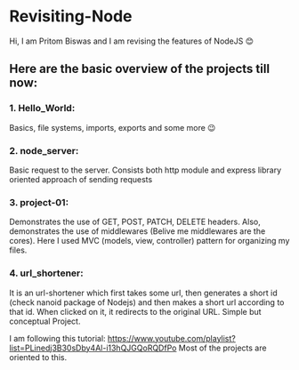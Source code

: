 # Revisiting-Node

Hi, I am Pritom Biswas and I am revising the features of NodeJS 😊

## Here are the basic overview of the projects till now:

### 1. Hello_World:
Basics, file systems, imports, exports and some more 😉

### 2. node_server:
Basic request to the server. Consists both http module and express library oriented approach of sending requests

### 3. project-01:
Demonstrates the use of GET, POST, PATCH, DELETE headers. Also, demonstrates the use of middlewares (Belive me middlewares are the cores). Here I used MVC (models, view, controller) pattern for organizing my files.

### 4. url_shortener:
It is an url-shortener which first takes some url, then generates a short id (check nanoid package of Nodejs) and then makes a short url according to that id. When clicked on it, it redirects to the original URL. Simple but conceptual Project.

I am following this tutorial: https://www.youtube.com/playlist?list=PLinedj3B30sDby4Al-i13hQJGQoRQDfPo 
Most of the projects are oriented to this.
